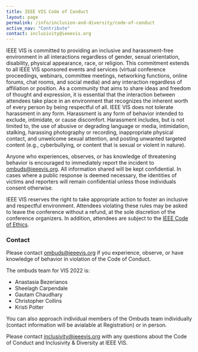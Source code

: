 ```yaml
---
title: IEEE VIS Code of Conduct
layout: page
permalink: /info/inclusion-and-diversity/code-of-conduct
active_nav: "Contribute"
contact: inclusivity@ieeevis.org
---
```


IEEE VIS is committed to providing an inclusive and harassment-free environment in all interactions regardless of gender, sexual orientation, disability, physical appearance, race, or religion. This commitment extends to  all IEEE VIS sponsored events and services (virtual conference proceedings, webinars, committee meetings, networking functions, online forums, chat rooms, and social media) and any interaction regardless of affiliation or position. As a community that aims to share ideas and freedom of thought and expression, it is essential that the interaction between attendees take place in an environment that recognizes the inherent worth of every person by being respectful of all. IEEE VIS does not tolerate harassment in any form. Harassment is any form of behavior intended to exclude, intimidate, or cause discomfort. Harassment includes, but is not limited to, the use of abusive or degrading language or media, intimidation, stalking, harassing photography or recording, inappropriate physical contact, and unwelcome sexual attention, and posting unwanted targeted content (e.g., cyberbullying, or content that is sexual or violent in nature). 

Anyone who experiences, observes, or has knowledge of threatening behavior is encouraged to immediately report the incident to [ombuds@ieeevis.org](mailto:ombuds@ieeevis.org). All information shared will be kept confidential. In cases where a public response is deemed necessary, the identities of victims and reporters will remain confidential unless those individuals consent otherwise.

IEEE VIS reserves the right to take appropriate action to foster an inclusive and respectful environment. Attendees violating these rules may be asked to leave the conference without a refund, at the sole discretion of the conference organizers. In addition, attendees are subject to the [IEEE Code of Ethics](https://www.ieee.org/about/corporate/governance/p7-8.html).

### Contact

Please contact [ombuds@ieeevis.org](mailto:ombuds@ieeevis.org) if you experience, observe, or have knowledge of behavior in violation of the Code of Conduct.

The ombuds team for VIS 2022 is: 

- Anastasia Bezerianos
- Sheelagh Carpendale
- Gautam Chaudhary
- Christopher Collins 
- Kristi Potter 

You can also approach individual members of the Ombuds team individually (contact information will be avialable at Registration) or in person.

Please contact [inclusivity@ieeevis.org](mailto:inclusivity@ieeevis.org) with any questions about the Code of Conduct and Inclusivity & Diversity at IEEE VIS.
 
